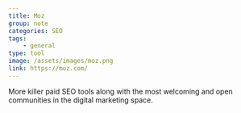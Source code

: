 ```yaml
---
title: Moz
group: note
categories: SEO
tags:
    - general
type: tool
image: /assets/images/moz.png
link: https://moz.com/
---
```

More killer paid SEO tools along with the most welcoming and open communities in the digital marketing space.
